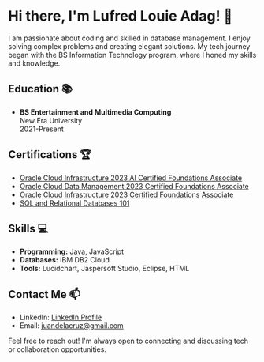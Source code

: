 # Hi there, I'm Lufred Louie Adag! 👋

I am passionate about coding and skilled in database management. I enjoy solving complex problems and creating elegant solutions. My tech journey began with the BS Information Technology program, where I honed my skills and knowledge.

## Education 📚

- **BS Entertainment and Multimedia Computing**  
  New Era University  
  2021-Present

## Certifications 🏆

- [Oracle Cloud Infrastructure 2023 AI Certified Foundations Associate](certification_link_1)
- [Oracle Cloud Data Management 2023 Certified Foundations Associate](certification_link_2)
- [Oracle Cloud Infrastructure 2023 Certified Foundations Associate](certification_link_3)
- [SQL and Relational Databases 101](certification_link_4)

## Skills 💻

- **Programming:** Java, JavaScript
- **Databases:** IBM DB2 Cloud
- **Tools:** Lucidchart, Jaspersoft Studio, Eclipse, HTML

## Contact Me 📫

- LinkedIn: [LinkedIn Profile](linkedin_profile_link)
- Email: juandelacruz@gmail.com

Feel free to reach out! I'm always open to connecting and discussing tech or collaboration opportunities.

[certification_link_1]: https://catalog-education.oracle.com/pls/certview/sharebadge?id=6ACA28BB45F3E27C82D5F6679ECA38865A2242BECC5F1EC6B42EDE93B1EA8906
[certification_link_2]: https://catalog-education.oracle.com/pls/certview/sharebadge?id=87491EB861159F9875FA08EDCB325C1B558E75D9FD8826DDA123E4D1E62FAC8A
[certification_link_3]: https://catalog-education.oracle.com/pls/certview/sharebadge?id=4190F2E26F2B408A6063538744C47C12DA565BFA7B13BB79652B463E703DDCDA
[certification_link_4]: https://link_to_certificate4
[linkedin_profile_link]: https://www.linkedin.com/in/lufred-louie-adag-bb14292a3/
